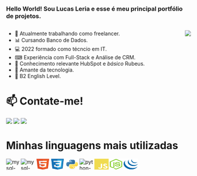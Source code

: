 ### Hello World! Sou Lucas Leria e esse é meu principal portfólio de projetos. 
##

<div>  
  <img align="right" height="163em" src="https://github-readme-stats.vercel.app/api?username=lucasgleria&show_icons=true&theme=jolly&include_all_commits=true&count_private=true"/>
  
- 💼 Atualmente trabalhando como freelancer.
- 📊 Cursando Banco de Dados.
- 💻 2022 formado como técncio em IT.
- ⌨ Experiência com Full-Stack e Análise de CRM.
- 📙 Conhecimento relevante HubSpot e *básico* Rubeus.
- 💞 Amante da tecnologia.
- 🔑 B2 English Level.

 # 📫 Contate-me! 

  <a href="https://www.linkedin.com/in/lucasleria/" target="_blank">
 <img src="https://img.shields.io/badge/-LinkedIn-%230077B5?style=for-the-badge&logo=linkedin&logoColor=white" target="_blank"></a>
  <a href="https://api.whatsapp.com/send?phone=5511945735280&text=Olá!%20acessei%20seu%20perfil%20pelo%20GitHub%20e%20gostaria%20de%20falar%20com%20você!" target="_blank">
  <img src="https://img.shields.io/badge/WhatsApp-25D366?style=for-the-badge&logo=whatsapp&logoColor=white" target="_blank"></a>
    <a href="mailto:lucasleria17@gmail.com?subject=Ol%C3%A1!%20acessei%20seu%20perfil%20pelo%20GitHub%20e%20gostaria%20de%20falar%20com%20voc%C3%AA!&body=_Escreva%20aqui%20sua%20mensagem_" target="_blank"> 
 <img src="https://img.shields.io/badge/Gmail-D14836?style=for-the-badge&logo=gmail&logoColor=white" target="_blank"></a>
<!--    <a href="https://discord.gg/Sgz3EyqKkP" target="_blank">
 <img src="https://img.shields.io/badge/Discord-7289DA?style=for-the-badge&logo=discord&logoColor=white" target="_blank"></a> 
  -->

# Minhas linguagens mais utilizadas 

<img align="left" alt="mysql-icon" height="30" width="40" src="https://cdn.jsdelivr.net/gh/devicons/devicon/icons/mysql/mysql-original.svg">
<img align="left" alt="mysql-icon" height="30" width="40" src="https://cdn.jsdelivr.net/gh/devicons/devicon/icons/postgresql/postgresql-original.svg">
<img align="left" height="30" width="40" alt="html-icon" src="https://raw.githubusercontent.com/devicons/devicon/master/icons/html5/html5-original.svg">
<img align="left" height="30" width="40" alt="css-icon" src="https://raw.githubusercontent.com/devicons/devicon/master/icons/css3/css3-original.svg">
<img align="left" alt="python-icon" height="30" width="40" src="https://raw.githubusercontent.com/devicons/devicon/master/icons/python/python-original.svg">
<img align="left" alt="python-icon" height="30" width="40" src="https://raw.githubusercontent.com/devicons/devicon/master/icons/python-django/django-original.svg">
<img align="left" height="30" width="40" alt="js-icon"  src="https://raw.githubusercontent.com/devicons/devicon/master/icons/javascript/javascript-plain.svg">
<img align="left" height="30" width="40" alt="js-icon"  src="https://raw.githubusercontent.com/devicons/devicon/master/icons/nodejs/nodejs-plain.svg">
<img align="left" height="30" width="40" alt="js-icon"  src="https://raw.githubusercontent.com/devicons/devicon/master/icons/jquery/jquery-plain.svg">
<br>
    

